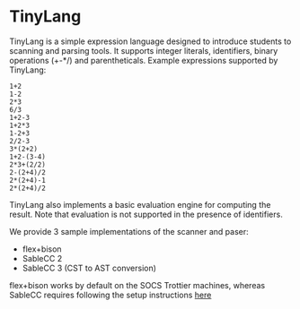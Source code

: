 # TinyLang

TinyLang is a simple expression language designed to introduce students to scanning and parsing tools. It supports integer literals, identifiers, binary operations (+-\*/) and parentheticals. Example expressions supported by TinyLang:
```
1+2
1-2
2*3
6/3
1+2-3
1+2*3
1-2+3
2/2-3
3*(2+2)
1+2-(3-4)
2*3+(2/2)
2-(2+4)/2
2*(2+4)-1
2*(2+4)/2
```

TinyLang also implements a basic evaluation engine for computing the result. Note that evaluation is not supported in the presence of identifiers.

We provide 3 sample implementations of the scanner and paser:
* flex+bison
* SableCC 2
* SableCC 3 (CST to AST conversion)

flex+bison works by default on the SOCS Trottier machines, whereas SableCC requires following the setup instructions [here]( https://github.com/comp520/SableCC)
